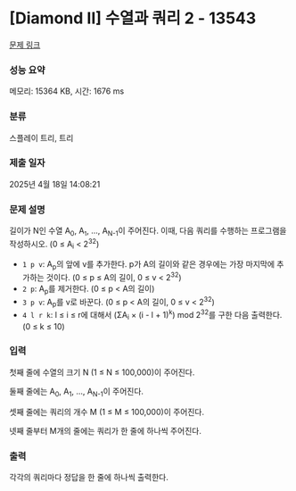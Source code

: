 # [Diamond II] 수열과 쿼리 2 - 13543 

[문제 링크](https://www.acmicpc.net/problem/13543) 

### 성능 요약

메모리: 15364 KB, 시간: 1676 ms

### 분류

스플레이 트리, 트리

### 제출 일자

2025년 4월 18일 14:08:21

### 문제 설명

<p>길이가 N인 수열 A<sub>0</sub>, A<sub><span style="font-size:10.8333px">1</span></sub>, ..., A<sub>N-1</sub>이 주어진다. 이때, 다음 쿼리를 수행하는 프로그램을 작성하시오. (0 ≤ A<sub>i</sub> < 2<sup>32</sup>)</p>

<ul>
	<li><code>1 p v</code>: A<sub>p</sub>의 앞에 v를 추가한다. p가 A의 길이와 같은 경우에는 가장 마지막에 추가하는 것이다. (0 ≤ p ≤ A의 길이, 0 ≤ v < 2<sup>32</sup>)</li>
	<li><code>2 p</code>: A<sub>p</sub>를 제거한다. (0 ≤ p < A의 길이)</li>
	<li><code>3 p v</code>: A<sub>p</sub>를 v로 바꾼다. (0 ≤ p < A의 길이, 0 ≤ v < 2<sup>32</sup>)</li>
	<li><code>4 l r k</code>: l ≤ i ≤ r에 대해서 (ΣA<sub>i</sub> × (i - l + 1)<sup>k</sup>) mod 2<sup>32</sup>를 구한 다음 출력한다. (0 ≤ k ≤ 10)</li>
</ul>

### 입력 

 <p>첫째 줄에 수열의 크기 N (1 ≤ N ≤ 100,000)이 주어진다.</p>

<p>둘째 줄에는 A<sub>0</sub>, A<sub>1</sub>, ..., A<sub>N-1</sub>이 주어진다.</p>

<p>셋째 줄에는 쿼리의 개수 M (1 ≤ M ≤ 100,000)이 주어진다.</p>

<p>넷째 줄부터 M개의 줄에는 쿼리가 한 줄에 하나씩 주어진다.</p>

### 출력 

 <p>각각의 쿼리마다 정답을 한 줄에 하나씩 출력한다.</p>

